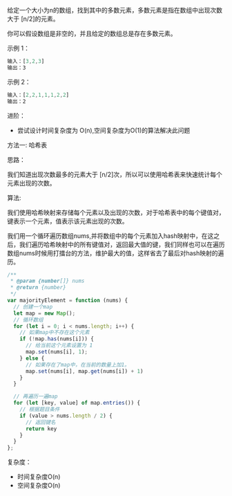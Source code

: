 给定一个大小为n的数组，找到其中的多数元素，多数元素是指在数组中出现次数 大于 [n/2]的元素。

你可以假设数组是非空的，并且给定的数组总是存在多数元素。

示例 1：

```js
输入：[3,2,3]
输出：3
```

示例 2：

```js
输入：[2,2,1,1,1,2,2]
输出：2
```

进阶：
* 尝试设计时间复杂度为 O(n),空间复杂度为O(1)的算法解决此问题

方法一: 哈希表

思路：

我们知道出现次数最多的元素大于 [n/2]次，所以可以使用哈希表来快速统计每个元素出现的次数。

算法:

我们使用哈希映射来存储每个元素以及出现的次数，对于哈希表中的每个键值对，键表示一个元素，值表示该元素出现的次数。

我们用一个循环遍历数组nums,并将数组中的每个元素加入hash映射中，在这之后，我们遍历哈希映射中的所有键值对，返回最大值的键，我们同样也可以在遍历数组nums时候用打擂台的方法，维护最大的值，这样省去了最后对hash映射的遍历。

```js
/**
 * @param {number[]} nums
 * @return {number}
 */
var majorityElement = function (nums) {
  // 创建一个map
  let map = new Map();
  // 循环数组
  for (let i = 0; i < nums.length; i++) {
    // 如果map中不存在这个元素
    if (!map.has(nums[i])) {
      // 给当前这个元素设置为 1
      map.set(nums[i], 1);
    } else {
      // 如果存在了map中，在当前的数量上加1。
      map.set(nums[i], map.get(nums[i]) + 1)
    }
  }

  // 再遍历一遍map 
  for (let [key, value] of map.entries()) {
    // 根据题目条件
    if (value > nums.length / 2) {
      // 返回键名
      return key
    }
  }
};
```
复杂度：
  * 时间复杂度O(n)
  * 空间复杂度O(n)

